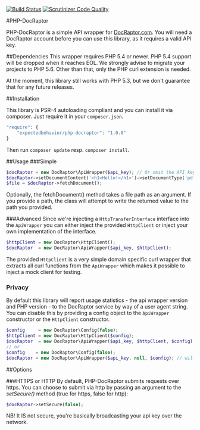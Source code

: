 [![Build Status](https://travis-ci.org/expectedbehavior/php-docraptor.svg?branch=master)](https://travis-ci.org/expectedbehavior/php-docraptor) [![Scrutinizer Code Quality](https://scrutinizer-ci.com/g/expectedbehavior/php-docraptor/badges/quality-score.png)](https://scrutinizer-ci.com/g/expectedbehavior/php-docraptor/)

#PHP-DocRaptor

PHP-DocRaptor is a simple API wrapper for [DocRaptor.com](https://docraptor.com/).
You will need a DocRaptor account before you can use this library, as it requires a valid API key.

##Dependencies
This wrapper requires PHP 5.4 or newer. PHP 5.4 support will be dropped when it reaches EOL. We strongly advise to migrate your projects to PHP 5.6. Other than that, only the PHP curl extension is needed.

At the moment, this library still works with PHP 5.3, but we don't guarantee that for any future releases.

##Installation

This library is PSR-4 autoloading compliant and you can install it via composer. Just require it in your `composer.json`.
```javascript
"require": {
    "expectedbehavior/php-docraptor": "1.0.0"
}
```

Then run `composer update` resp. `composer install`.

##Usage
###Simple

```php
$docRaptor = new DocRaptor\ApiWrapper($api_key); // Or omit the API key and pass it in via setter
$docRaptor->setDocumentContent('<h1>Hello!</h1>')->setDocumentType('pdf')->setTest(true)->setName('output.pdf');
$file = $docRaptor->fetchDocument();
```
Optionally, the fetchDocument() method takes a file path as an argument.  If you provide
a path, the class will attempt to write the returned value to the path you provided.

###Advanced
Since we're injecting a `HttpTransferInterface` interface into the `ApiWrapper` you can either inject the provided `HttpClient` or inject your own implementation of the interface.

```php
$httpClient = new DocRaptor\HttpClient();
$docRaptor  = new DocRaptor\ApiWrapper($api_key, $httpClient);
```

The provided `HttpClient` is a very simple domain specific curl wrapper that extracts all curl functions from the `ApiWrapper` which makes it possible to inject a mock client for testing.

### Privacy

By default this library will report usage statistics - the api wrapper version and PHP version - to the DocRaptor service by way of a user agent string. You can disable this by providing a config object to the `ApiWrapper` constructor or the `HttpClient` constructor.

```php
$config     = new DocRaptor\Config(false);
$httpClient = new DocRaptor\HttpClient($config);
$docRaptor  = new DocRaptor\ApiWrapper($api_key, $httpClient, $config);
// or
$config    = new DocRaptor\Config(false);
$docRaptor = new DocRaptor\ApiWrapper($api_key, null, $config); // will use HttpClient by default
```

##Options

###HTTPS or HTTP
By default, PHP-DocRaptor submits requests over https.  You can choose to submit via http by passing an argument to the *setSecure()* method (true for https, false for http):

```php
$docRaptor->setSecure(false);
```

NB! It IS not secure, you're basically broadcasting your api key over the network.
